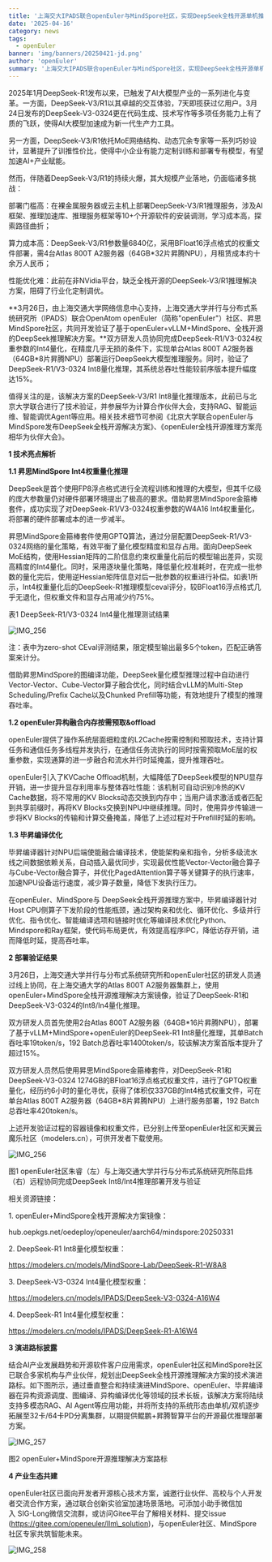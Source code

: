 ```yaml
---
title: '上海交大IPADS联合openEuler与MindSpore社区，实现DeepSeek全栈开源单机推理部署'
date: '2025-04-16'
category: news
tags:
  - openEuler
banner: 'img/banners/20250421-jd.png'
author: 'openEuler'
summary: '上海交大IPADS联合openEuler与MindSpore社区，实现DeepSeek全栈开源单机推理部署。'
---
```





2025年1月DeepSeek-R1发布以来，已触发了AI大模型产业的一系列进化与变革。一方面，DeepSeek-V3/R1以其卓越的交互体验，7天即揽获过亿用户。3月24日发布的DeepSeek-V3-0324更在代码生成、技术写作等多项任务能力上有了质的飞跃，使得AI大模型加速成为新一代生产力工具。

另一方面，DeepSeek-V3/R1依托MoE网络结构、动态冗余专家等一系列巧妙设计，显著提升了训推性价比，使得中小企业有能力定制训练和部署专有模型，有望加速AI+产业赋能。

然而，伴随着DeepSeek-V3/R1的持续火爆，其大规模产业落地，仍面临诸多挑战：



部署门槛高：在裸金属服务器或云主机上部署DeepSeek-V3/R1推理服务，涉及AI框架、推理加速库、推理服务框架等10+个开源软件的安装调测，学习成本高，探索路径曲折；



算力成本高：DeepSeek-V3/R1参数量6840亿，采用BFloat16浮点格式的权重文件部署，需4台Atlas
800T A2服务器（64GB\*32片昇腾NPU），月租赁成本约十余万人民币；



性能优化难：此前在非NVidia平台，缺乏全栈开源的DeepSeek-V3/R1推理解决方案，阻碍了行业化定制调优。



**3月26日，由上海交通大学网络信息中心支持，上海交通大学并行与分布式系统研究所（IPADS）联合OpenAtom
openEuler（简称"openEuler"）社区、昇思MindSpore社区，共同开发验证了基于openEuler+vLLM+MindSpore、全栈开源的DeepSeek推理解决方案。**双方研发人员协同完成DeepSeek-R1/V3-0324权重参数的Int4量化，在精度几乎无损的条件下，实现单台Atlas
800T
A2服务器（64GB\*8片昇腾NPU）部署运行DeepSeek大模型推理服务。同时，验证了DeepSeek-R1/V3-0324
Int8量化推理，其系统总吞吐性能较前序版本提升幅度达15%。

值得关注的是，该解决方案的DeepSeek-V3/R1
Int8量化推理版本，此前已与北京大学联合进行了技术验证，并参展华为计算合作伙伴大会，支持RAG、智能运维、智能调优Agent等应用。相关技术细节可参阅《北京大学联合openEuler与MindSpore发布DeepSeek全栈开源解决方案》、《openEuler全栈开源推理方案亮相华为伙伴大会》。

**1 技术亮点解析**

**1.1 昇思MindSpore Int4权重量化推理**

DeepSeek是首个使用FP8浮点格式进行全流程训练和推理的大模型，但其千亿级的庞大参数量仍对硬件部署环境提出了极高的要求。借助昇思MindSpore金箍棒套件，成功实现了对DeepSeek-R1/V3-0324权重参数的W4A16
Int4权重量化，将部署的硬件部署成本的进一步减半。

昇思MindSpore金箍棒套件使用GPTQ算法，通过分层配置DeepSeek-R1/V3-0324网络的量化策略，有效平衡了量化模型精度和显存占用。面向DeepSeek
MoE结构，使用Hessian矩阵的二阶信息约束权重量化前后的模型输出差异，实现高精度的Int4量化。同时，采用逐块量化策略，降低量化校准耗时，在完成一批参数的量化完后，使用逆Hessian矩阵信息对后一批参数的权重进行补偿。如表1所示，Int4权重量化后的DeepSeek-R1推理模型ceval评分，较BFloat16浮点格式几乎无退化，但权重文件和显存占用减少约75%。

表1 DeepSeek-R1/V3-0324 Int4量化推理测试结果

![IMG\_256](./media/image4.png)


注：表中为zero-shot
CEval评测结果，限定模型输出最多5个token，匹配正确答案来计分。

借助昇思MindSpore的图编译功能，DeepSeek量化模型推理过程中自动进行Vector-Vector、Cube-Vector算子融合优化，同时结合vLLM的Multi-Step
Scheduling/Prefix Cache以及Chunked
Prefill等功能，有效地提升了模型的推理吞吐率。

**1.2 openEuler异构融合内存按需预取&offload**

openEuler提供了操作系统层面细粒度的L2Cache按需控制和预取技术，支持计算任务和通信任务多线程并发执行，在通信任务流执行的同时按需预取MoE层的权重参数，实现通算的进一步融合和流水并行时延掩盖，提升推理吞吐。

openEuler引入了KVCache
Offload机制，大幅降低了DeepSeek模型的NPU显存开销，进一步提升显存利用率与整体吞吐性能：该机制可自动识别冷热的KV
Cache数据，将不常用的KV
Blocks动态交换到内存中；当用户请求激活或者匹配到共享前缀时，再将KV
Blocks交换到NPU中继续推理。同时，使用异步传输进一步将KV
Blocks的传输和计算交叠掩盖，降低了上述过程对于Prefill时延的影响。

**1.3 毕昇编译优化**

毕昇编译器针对NPU后端使能融合编译技术，使能架构亲和指令，分析多级流水线之间数据依赖关系，自动插入最优同步，实现最优性能Vector-Vector融合算子与Cube-Vector融合算子，并优化PagedAttention算子等关键算子的执行速率，加速NPU设备运行速度，减少算子数量，降低下发执行压力。

在openEuler、MindSpore与 DeepSeek全栈开源推理方案中，毕昇编译器针对Host
CPU侧算子下发阶段的性能瓶颈，通过架构亲和优化、循环优化、多级并行优化、指令优化、智能编译选项和链接时优化等编译技术优化Python、Mindspore和Ray框架，使代码布局更优，有效提高程序IPC，降低访存开销，进而降低时延，提高吞吐率。

**2 部署验证结果**

3月26日，上海交通大学并行与分布式系统研究所和openEuler社区的研发人员通过线上协同，在上海交通大学的Atlas
800T
A2服务器集群上，使用openEuler+MindSpore全栈开源推理解决方案镜像，验证了DeepSeek-R1和DeepSeek-V3-0324的Int8/In4量化推理。

双方研发人员首先使用2台Atlas 800T
A2服务器（64GB\*16片昇腾NPU），部署了基于vLLM+MindSpore+openEuler的DeepSeek-R1
Int8量化推理，其单Batch吞吐率19token/s，192
Batch总吞吐率1400token/s，较该解决方案首版本提升了超过15%。

双方研发人员然后使用昇思MindSpore金箍棒套件，对DeepSeek-R1和DeepSeek-V3-0324 1274GB的BFloat16浮点格式权重文件，进行了GPTQ权重量化，经历约6小时的量化寻优，获得了体积仅337GB的Int4格式权重文件，可在单台Atlas
800T A2服务器（64GB\*8片昇腾NPU）上进行服务部署，192
Batch总吞吐率420token/s。

上述开发验证过程的容器镜像和权重文件，已分别上传至openEuler社区和天翼云魔乐社区（modelers.cn），可供开发者下载使用。

![IMG\_256](./media/image1.png)

图1
openEuler社区朱睿（左）与上海交通大学并行与分布式系统研究所陈启炜（右）远程协同完成DeepSeek
Int8/Int4推理部署开发与验证

相关资源链接：

1. openEuler+MindSpore全栈开源解决方案镜像：

hub.oepkgs.net/oedeploy/openeuler/aarch64/mindspore:20250331

2. DeepSeek-R1 Int8量化模型权重：

https://modelers.cn/models/MindSpore-Lab/DeepSeek-R1-W8A8

3. DeepSeek-V3-0324 Int4量化模型权重：

https://modelers.cn/models/IPADS/DeepSeek-V3-0324-A16W4

4. DeepSeek-R1 Int4量化模型权重：

https://modelers.cn/models/IPADS/DeepSeek-R1-A16W4

**3 演进路标披露**

结合AI产业发展趋势和开源软件客户应用需求，openEuler社区和MindSpore社区已联合多家机构与产业伙伴，规划出DeepSeek全栈开源推理解决方案的技术演进路标。如下图所示，通过垂直整合和持续演进MindSpore、openEuler、毕昇编译器在异构资源调度、图编译、异构编译优化等领域的技术长板，该解决方案将陆续支持多模态RAG、AI Agent等应用功能，并将所支持的系统形态由单机/双机逐步拓展至32卡/64卡PD分离集群，以期提供鲲鹏+昇腾智算平台的开源最优推理部署方案。


![IMG\_257](./media/image2.png)

图2 openEuler+MindSpore开源推理解决方案路标

**4 产业生态共建**

openEuler社区已面向开发者开源核心技术方案，诚邀行业伙伴、高校与个人开发者交流合作方案，通过联合创新实验室加速场景落地。可添加小助手微信加入 SIG-Long微信交流群，或访问Gitee平台了解相关材料、提交issue
(https://gitee.com/openeuler/llm\_solution)，与openEuler社区、MindSpore社区专家共筑智能未来。

![IMG\_258](./media/image3.png)
